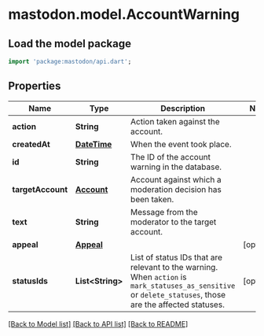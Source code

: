 # mastodon.model.AccountWarning

## Load the model package
```dart
import 'package:mastodon/api.dart';
```

## Properties
Name | Type | Description | Notes
------------ | ------------- | ------------- | -------------
**action** | **String** | Action taken against the account. | 
**createdAt** | [**DateTime**](DateTime.md) | When the event took place. | 
**id** | **String** | The ID of the account warning in the database. | 
**targetAccount** | [**Account**](Account.md) | Account against which a moderation decision has been taken. | 
**text** | **String** | Message from the moderator to the target account. | 
**appeal** | [**Appeal**](Appeal.md) |  | [optional] 
**statusIds** | **List&lt;String&gt;** | List of status IDs that are relevant to the warning. When `action` is `mark_statuses_as_sensitive` or `delete_statuses`, those are the affected statuses. | [optional] 

[[Back to Model list]](../README.md#documentation-for-models) [[Back to API list]](../README.md#documentation-for-api-endpoints) [[Back to README]](../README.md)


